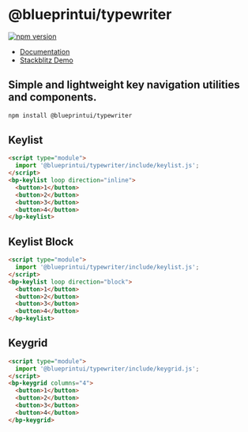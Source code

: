 # @blueprintui/typewriter

[![npm version](https://badge.fury.io/js/@blueprintui%2Ftypewriter.svg)](https://badge.fury.io/js/@blueprintui%2Ftypewriter)

- [Documentation](https://blueprintui.dev/typewriter)
- [Stackblitz Demo](https://stackblitz.com/edit/blueprintui-typewriter)

## Simple and lightweight key navigation utilities and components.

```bash
npm install @blueprintui/typewriter
```

## Keylist

```html
<script type="module">
  import '@blueprintui/typewriter/include/keylist.js';
</script>
<bp-keylist loop direction="inline">
  <button>1</button>
  <button>2</button>
  <button>3</button>
  <button>4</button>
</bp-keylist>
```

## Keylist Block

```html
<script type="module">
  import '@blueprintui/typewriter/include/keylist.js';
</script>
<bp-keylist loop direction="block">
  <button>1</button>
  <button>2</button>
  <button>3</button>
  <button>4</button>
</bp-keylist>
```

## Keygrid

```html
<script type="module">
  import '@blueprintui/typewriter/include/keygrid.js';
</script>
<bp-keygrid columns="4">
  <button>1</button>
  <button>2</button>
  <button>3</button>
  <button>4</button>
</bp-keygrid>
```